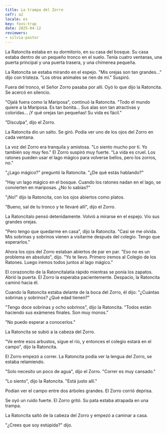 ```yaml
---
title: La trampa del Zorro
cefr: a2
locale: es
key: foxs-trap
date: 2025-04-12
reviewers:
- silvia-pastor
---
```


La Ratoncita estaba en su dormitorio, en su casa del bosque. Su casa estaba dentro de un pequeño tronco en el suelo. Tenía cuatro ventanas, una puerta principal y una puerta trasera, y una chimenea pequeña.

La Ratoncita se estaba mirando en el espejo. "Mis orejas son tan grandes..." dijo con tristeza. "Los otros animales se ríen de mí." Suspiró.

Fuera del tronco, el Señor Zorro pasaba por allí. Oyó lo que dijo la Ratoncita. Se acercó en silencio.

"Ojalá fuera como la Mariposa", continuó la Ratoncita. "Todo el mundo quiere a la Mariposa. Es tan bonita... Sus alas son tan atractivas y coloridas... ¡Y qué orejas tan pequeñas! Su vida es fácil."

"Disculpa", dijo el Zorro.

La Ratoncita dio un salto. Se giró. Podía ver uno de los ojos del Zorro en cada ventana.

La voz del Zorro era tranquila y amistosa. "Lo siento mucho por ti. Yo también soy muy feo." El Zorro suspiró muy fuerte. "La vida es cruel. Los ratones pueden usar el lago mágico para volverse bellos, pero los zorros, no."

"¿Lago mágico?" preguntó la Ratoncita. "¿De qué estás hablando?"

"Hay un lago mágico en el bosque. Cuando los ratones nadan en el lago, se convierten en mariposas. ¿No lo sabías?"

"¡No!" dijo la Ratoncita, con los ojos abiertos como platos.

"Bueno, sal de tu tronco y te llevaré allí", dijo el Zorro.

La Ratoncitalo pensó detenidamente. Volvió a mirarse en el espejo. Vio sus grandes orejas.

"Pero tengo que quedarme en casa", dijo la Ratoncita. "Casi se me olvida. Mis sobrinas y sobrinos vienen a visitarme después del colegio. Tengo que esperarlos."

Ahora los ojos del Zorro estaban abiertos de par en par. "Eso no es un problema en absoluto", dijo. "Yo te llevo. Primero iremos al Colegio de los Ratones. Luego iremos todos juntos al lago mágico."

El corazoncito de la Ratoncitalatía rápido mientras se ponía los zapatos. Abrió la puerta. El Zorro la esperaba pacientemente. Despacio, la Ratoncita caminó hacia él.

Cuando la Ratoncita estaba delante de la boca del Zorro, él dijo: "¿Cuántas sobrinas y sobrinos? ¿Qué edad tienen?"

"Tengo doce sobrinas y ocho sobrinos", dijo la Ratoncita. "Todos están haciendo sus exámenes finales. Son muy monos."

"No puedo esperar a conocerlos."

La Ratoncita se subió a la cabeza del Zorro.

"Ve entre esos arbustos, sigue el río, y entonces el colegio estará en el campo", dijo la Ratoncita.

El Zorro empezó a correr. La Ratoncita podía ver la lengua del Zorro, se estaba relamiendo.

"Solo necesito un poco de agua", dijo el Zorro. "Correr es muy cansado."

"Lo siento", dijo la Ratoncita. "Está justo allí."

Podían ver el campo entre dos árboles grandes. El Zorro corrió deprisa.

Se oyó un ruido fuerte. El Zorro gritó. Su pata estaba atrapada en una trampa.

La Ratoncita saltó de la cabeza del Zorro y empezó a caminar a casa.

"¿Crees que soy estúpida?" dijo.